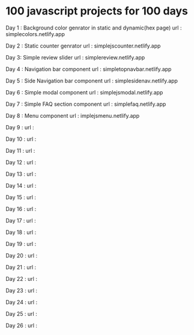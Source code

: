 # 100 javascript projects for 100 days
Day 1 : Background color genrator in static and dynamic(hex page)
url : simplecolors.netlify.app

Day 2 : Static counter genrator
url : simplejscounter.netlify.app

Day 3: Simple review slider
url : simplereview.netlify.app

Day 4 : Navigation bar component
url : simpletopnavbar.netlify.app

Day 5 : Side Navigation bar component
url : simplesidenav.netlify.app

Day 6 : Simple modal component
url : simplejsmodal.netlify.app

Day 7 : Simple FAQ section component
url : simplefaq.netlify.app

Day 8 : Menu component
url :   implejsmenu.netlify.app

Day 9 :
url :

Day 10 :
url :




Day 11 :
url :

Day 12 :
url :

Day 13 :
url :

Day 14 :
url :

Day 15 :
url :

Day 16 :
url :

Day 17 :
url :

Day 18 :
url :

Day 19 :
url :

Day 20 :
url :

Day 21 :
url :

Day 22 :
url :

Day 23 :
url :

Day 24 :
url :

Day 25 :
url :

Day 26 :
url :
